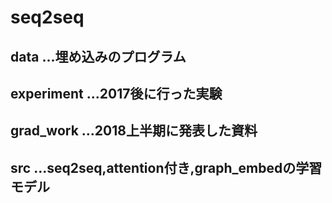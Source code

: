 # seq2seq


## data ...埋め込みのプログラム
## experiment ...2017後に行った実験
## grad_work ...2018上半期に発表した資料
## src ...seq2seq,attention付き,graph_embedの学習モデル
